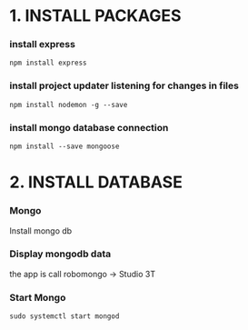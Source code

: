 # 1. INSTALL PACKAGES

### install express

```
npm install express
```

### install project updater listening for changes in files

```
npm install nodemon -g --save
```

### install mongo database connection

```
npm install --save mongoose
```

# 2. INSTALL DATABASE

### Mongo
Install mongo db

### Display mongodb data
the app is call robomongo -> Studio 3T

### Start Mongo
```
sudo systemctl start mongod
```

